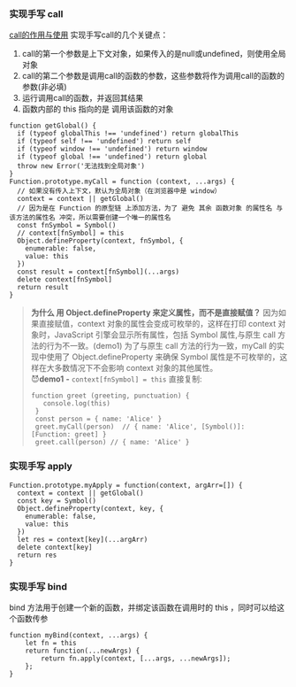 ### 实现手写 call
[call的作用与使用](./07改变this指向的几种方法.md)
实现手写call的几个关键点：
1. call的第一个参数是上下文对象，如果传入的是null或undefined，则使用全局对象
2. call的第二个参数是调用call的函数的参数，这些参数将作为调用call的函数的参数(非必填)
3. 运行调用call的函数，并返回其结果
4. 函数内部的 this 指向的是 调用该函数的对象
```
function getGlobal() {
  if (typeof globalThis !== 'undefined') return globalThis
  if (typeof self !== 'undefined') return self
  if (typeof window !== 'undefined') return window
  if (typeof global !== 'undefined') return global
  throw new Error('无法找到全局对象')
}
Function.prototype.myCall = function (context, ...args) {
  // 如果没有传入上下文，默认为全局对象（在浏览器中是 window）
  context = context || getGlobal()
  // 因为是在 Function 的原型链 上添加方法，为了 避免 其余 函数对象 的属性名 与 该方法的属性名 冲突，所以需要创建一个唯一的属性名
  const fnSymbol = Symbol()
  // context[fnSymbol] = this
  Object.defineProperty(context, fnSymbol, {
    enumerable: false,
    value: this
  })
  const result = context[fnSymbol](...args)
  delete context[fnSymbol]
  return result
}
```
> **为什么 用 Object.defineProperty 来定义属性，而不是直接赋值？**
> 因为如果直接赋值，context 对象的属性会变成可枚举的，这样在打印 context 对象时，JavaScript 引擎会显示所有属性，包括 Symbol 属性,与原生 call 方法的行为不一致。(demo1)
> 为了与原生 call 方法的行为一致，myCall 的实现中使用了 Object.defineProperty 来确保 Symbol 属性是不可枚举的，这样在大多数情况下不会影响 context 对象的其他属性。  
> :smiling_imp:**demo1** **-**  ```context[fnSymbol] = this``` 直接复制:
> ```
> function greet (greeting, punctuation) {
>    console.log(this)
>  }
>  const person = { name: 'Alice' }
>  greet.myCall(person)  // { name: 'Alice', [Symbol()]: [Function: greet] }
>  greet.call(person) // { name: 'Alice' }
> ```
### 实现手写 apply
```
Function.prototype.myApply = function(context, argArr=[]) {
  context = context || getGlobal()
  const key = Symbol()
  Object.defineProperty(context, key, {
    enumerable: false,
    value: this
  })
  let res = context[key](...argArr)
  delete context[key]
  return res
}
```

### 实现手写 bind
bind 方法用于创建一个新的函数，并绑定该函数在调用时的 this ，同时可以给这个函数传参
```
function myBind(context, ...args) {
    let fn = this
    return function(...newArgs) {
        return fn.apply(context, [...args, ...newArgs]);
    };
}
```